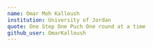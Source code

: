 ```yaml
---
name: Omar Moh Kalloush
institution: University of Jordan
quote: One Step One Puch One round at a time
github_user: OmarKalloush
---
```

